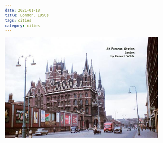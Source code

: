 ```yaml
---
date: 2021-01-18
title: London, 1950s
tags: cities
category: cities
---
```


![london4.jpg](https://raw.githubusercontent.com/muneer78/muneer78.github.io/master/images/london4.jpg)




